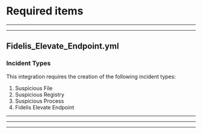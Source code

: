 # Required items
_____
_____

## Fidelis_Elevate_Endpoint.yml

### Incident Types

This integration requires the creation of the following incident types:

1. Suspicious File
2. Suspicious Registry
3. Suspicious Process
4. Fidelis Elevate Endpoint

_____

_____
_____
